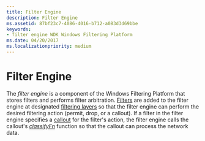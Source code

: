```yaml
---
title: Filter Engine
description: Filter Engine
ms.assetid: 87bf23c7-4086-4016-b712-a083d3d69bbe
keywords:
- filter engine WDK Windows Filtering Platform
ms.date: 04/20/2017
ms.localizationpriority: medium
---
```


# Filter Engine


The *filter engine* is a component of the Windows Filtering Platform that stores filters and performs filter arbitration. [Filters](filter.md) are added to the filter engine at designated [filtering layers](filtering-layer.md) so that the filter engine can perform the desired filtering action (permit, drop, or a callout). If a filter in the filter engine specifies a [callout](callout.md) for the filter's action, the filter engine calls the callout's [*classifyFn*](/windows-hardware/drivers/ddi/fwpsk/nc-fwpsk-fwps_callout_classify_fn0) function so that the callout can process the network data.

 

